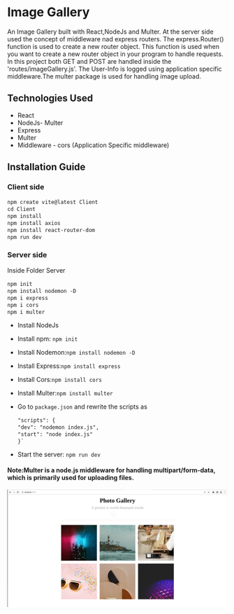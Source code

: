 # Image Gallery

An Image Gallery built with React,NodeJs and Multer. At the server side used the concept of middleware nad express routers. The express.Router() function is used to create a new router object. This function is used when you want to create a new router object in your program to handle requests. In this project both GET and POST are handled inside the 'routes/imageGallery.js'. The User-Info is logged using application specific middleware.The multer package is used for handling image upload.

## Technologies Used

- React
- NodeJs- Multer
- Express
- Multer
- Middleware - cors (Application Specific middleware)

## Installation Guide

### Client side

```
npm create vite@latest Client
cd Client
npm install
npm install axios
npm install react-router-dom
npm run dev
```

### Server side

Inside Folder Server

```
npm init
npm install nodemon -D
npm i express
npm i cors
npm i multer
```

- Install NodeJs
- Install npm: `npm init`
- Install Nodemon:`npm install nodemon -D`
- Install Express:`npm install express`
- Install Cors:`npm install cors`
- Install Multer:`npm install multer`
- Go to `package.json` and rewrite the scripts as

  ```
  "scripts": {
  "dev": "nodemon index.js",
  "start": "node index.js"
  }`

  ```

- Start the server: `npm run dev`

#### Note:Multer is a node.js middleware for handling multipart/form-data, which is primarily used for uploading files.

![alt text](./projectImage.png "Image Gallery Front End")
